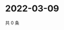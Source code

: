 # 2022-03-09

共 0 条

<!-- BEGIN WEIBO -->
<!-- 最后更新时间 Wed Mar 09 2022 03:08:03 GMT+0800 (China Standard Time) -->

<!-- END WEIBO -->
